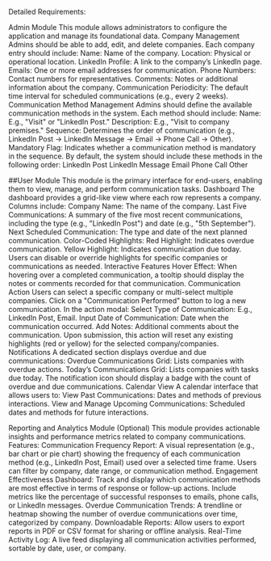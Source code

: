 Detailed Requirements:

Admin Module This module allows administrators to configure the application and manage its foundational data. Company Management Admins should be able to add, edit, and delete companies. Each company entry should include: Name: Name of the company. Location: Physical or operational location. LinkedIn Profile: A link to the company’s LinkedIn page. Emails: One or more email addresses for communication. Phone Numbers: Contact numbers for representatives. Comments: Notes or additional information about the company. Communication Periodicity: The default time interval for scheduled communications (e.g., every 2 weeks). Communication Method Management Admins should define the available communication methods in the system. Each method should include: Name: E.g., "Visit" or "LinkedIn Post." Description: E.g., "Visit to company premises." Sequence: Determines the order of communication (e.g., LinkedIn Post → LinkedIn Message → Email → Phone Call → Other). Mandatory Flag: Indicates whether a communication method is mandatory in the sequence. By default, the system should include these methods in the following order: LinkedIn Post LinkedIn Message Email Phone Call Other

##User Module This module is the primary interface for end-users, enabling them to view, manage, and perform communication tasks. Dashboard The dashboard provides a grid-like view where each row represents a company. Columns include: Company Name: The name of the company. Last Five Communications: A summary of the five most recent communications, including the type (e.g., "LinkedIn Post") and date (e.g., "5th September"). Next Scheduled Communication: The type and date of the next planned communication. Color-Coded Highlights: Red Highlight: Indicates overdue communication. Yellow Highlight: Indicates communication due today. Users can disable or override highlights for specific companies or communications as needed. Interactive Features Hover Effect: When hovering over a completed communication, a tooltip should display the notes or comments recorded for that communication. Communication Action Users can select a specific company or multi-select multiple companies. Click on a "Communication Performed" button to log a new communication. In the action modal: Select Type of Communication: E.g., LinkedIn Post, Email. Input Date of Communication: Date when the communication occurred. Add Notes: Additional comments about the communication. Upon submission, this action will reset any existing highlights (red or yellow) for the selected company/companies. Notifications A dedicated section displays overdue and due communications: Overdue Communications Grid: Lists companies with overdue actions. Today’s Communications Grid: Lists companies with tasks due today. The notification icon should display a badge with the count of overdue and due communications. Calendar View A calendar interface that allows users to: View Past Communications: Dates and methods of previous interactions. View and Manage Upcoming Communications: Scheduled dates and methods for future interactions.

Reporting and Analytics Module (Optional) This module provides actionable insights and performance metrics related to company communications. Features: Communication Frequency Report: A visual representation (e.g., bar chart or pie chart) showing the frequency of each communication method (e.g., LinkedIn Post, Email) used over a selected time frame. Users can filter by company, date range, or communication method. Engagement Effectiveness Dashboard: Track and display which communication methods are most effective in terms of response or follow-up actions. Include metrics like the percentage of successful responses to emails, phone calls, or LinkedIn messages. Overdue Communication Trends: A trendline or heatmap showing the number of overdue communications over time, categorized by company. Downloadable Reports: Allow users to export reports in PDF or CSV format for sharing or offline analysis. Real-Time Activity Log: A live feed displaying all communication activities performed, sortable by date, user, or company.

